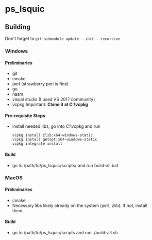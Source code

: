 # ps_lsquic

## Building

Don't forget to `git submodule update --init --recursive`

### Windows

#### Preliminaries

- git
- cmake
- perl (strawberry perl is fine)
- go
- nasm
- visual studio (I used VS 2017 community)
- vcpkg Important: **Clone it at C:\vcpkg**

#### **Pre-requisite Steps**

- Install needed libs, go into C:\vcpkg and run
    
    ```
    vcpkg install zlib:x64-windows-static
    vcpkg install getopt:x64-windows-static
    vcpkg integrate install
    ```
    

#### **Build**

- go to /path/to/ps_lsquic/scripts/ and run build-all.bat

### MacOS

#### Preliminaries

- cmake
- Necessary libs likely already on the system (perl, zlib). If not, install them.

#### Build

- go to /path/to/ps_lsquic/scripts and run ./build-all.sh

